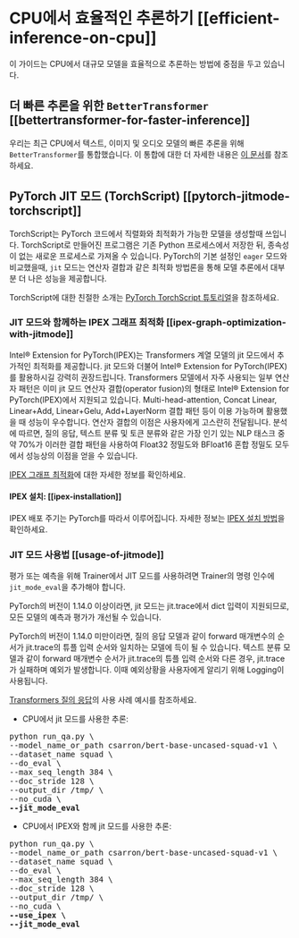 <!--Copyright 2022 The HuggingFace Team. All rights reserved.

Licensed under the Apache License, Version 2.0 (the "License"); you may not use this file except in compliance with
the License. You may obtain a copy of the License at

http://www.apache.org/licenses/LICENSE-2.0

Unless required by applicable law or agreed to in writing, software distributed under the License is distributed on
an "AS IS" BASIS, WITHOUT WARRANTIES OR CONDITIONS OF ANY KIND, either express or implied. See the License for the

⚠️ Note that this file is in Markdown but contain specific syntax for our doc-builder (similar to MDX) that may not be
rendered properly in your Markdown viewer.

-->

# CPU에서 효율적인 추론하기 [[efficient-inference-on-cpu]]

이 가이드는 CPU에서 대규모 모델을 효율적으로 추론하는 방법에 중점을 두고 있습니다.

## 더 빠른 추론을 위한 `BetterTransformer` [[bettertransformer-for-faster-inference]]

우리는 최근 CPU에서 텍스트, 이미지 및 오디오 모델의 빠른 추론을 위해 `BetterTransformer`를 통합했습니다. 이 통합에 대한 더 자세한 내용은 [이 문서](https://huggingface.co/docs/optimum/bettertransformer/overview)를 참조하세요.

## PyTorch JIT 모드 (TorchScript) [[pytorch-jitmode-torchscript]]
TorchScript는 PyTorch 코드에서 직렬화와 최적화가 가능한 모델을 생성할때 쓰입니다. TorchScript로 만들어진 프로그램은 기존 Python 프로세스에서 저장한 뒤, 종속성이 없는 새로운 프로세스로 가져올 수 있습니다. PyTorch의 기본 설정인 `eager` 모드와 비교했을때, `jit` 모드는 연산자 결합과 같은 최적화 방법론을 통해 모델 추론에서 대부분 더 나은 성능을 제공합니다.

TorchScript에 대한 친절한 소개는 [PyTorch TorchScript 튜토리얼](https://pytorch.org/tutorials/beginner/Intro_to_TorchScript_tutorial.html#tracing-modules)을 참조하세요.

### JIT 모드와 함께하는 IPEX 그래프 최적화 [[ipex-graph-optimization-with-jitmode]]
Intel® Extension for PyTorch(IPEX)는 Transformers 계열 모델의 jit 모드에서 추가적인 최적화를 제공합니다. jit 모드와 더불어 Intel® Extension for PyTorch(IPEX)를 활용하시길 강력히 권장드립니다. Transformers 모델에서 자주 사용되는 일부 연산자 패턴은 이미 jit 모드 연산자 결합(operator fusion)의 형태로 Intel® Extension for PyTorch(IPEX)에서 지원되고 있습니다. Multi-head-attention, Concat Linear, Linear+Add, Linear+Gelu, Add+LayerNorm 결합 패턴 등이 이용 가능하며 활용했을 때 성능이 우수합니다. 연산자 결합의 이점은 사용자에게 고스란히 전달됩니다. 분석에 따르면, 질의 응답, 텍스트 분류 및 토큰 분류와 같은 가장 인기 있는 NLP 태스크 중 약 70%가 이러한 결합 패턴을 사용하여 Float32 정밀도와 BFloat16 혼합 정밀도 모두에서 성능상의 이점을 얻을 수 있습니다.

[IPEX 그래프 최적화](https://intel.github.io/intel-extension-for-pytorch/cpu/latest/tutorials/features/graph_optimization.html)에 대한 자세한 정보를 확인하세요.

#### IPEX 설치: [[ipex-installation]]

IPEX 배포 주기는 PyTorch를 따라서 이루어집니다. 자세한 정보는 [IPEX 설치 방법](https://intel.github.io/intel-extension-for-pytorch/)을 확인하세요.

### JIT 모드 사용법 [[usage-of-jitmode]]
평가 또는 예측을 위해 Trainer에서 JIT 모드를 사용하려면 Trainer의 명령 인수에 `jit_mode_eval`을 추가해야 합니다.

<Tip warning={true}>

PyTorch의 버전이 1.14.0 이상이라면, jit 모드는 jit.trace에서 dict 입력이 지원되므로, 모든 모델의 예측과 평가가 개선될 수 있습니다.

PyTorch의 버전이 1.14.0 미만이라면, 질의 응답 모델과 같이 forward 매개변수의 순서가 jit.trace의 튜플 입력 순서와 일치하는 모델에 득이 될 수 있습니다. 텍스트 분류 모델과 같이 forward 매개변수 순서가 jit.trace의 튜플 입력 순서와 다른 경우, jit.trace가 실패하며 예외가 발생합니다. 이때 예외상황을 사용자에게 알리기 위해 Logging이 사용됩니다.

</Tip>

[Transformers 질의 응답](https://github.com/huggingface/transformers/tree/main/examples/pytorch/question-answering)의 사용 사례 예시를 참조하세요.


- CPU에서 jit 모드를 사용한 추론:
<pre>python run_qa.py \
--model_name_or_path csarron/bert-base-uncased-squad-v1 \
--dataset_name squad \
--do_eval \
--max_seq_length 384 \
--doc_stride 128 \
--output_dir /tmp/ \
--no_cuda \
<b>--jit_mode_eval </b></pre> 

- CPU에서 IPEX와 함께 jit 모드를 사용한 추론:
<pre>python run_qa.py \
--model_name_or_path csarron/bert-base-uncased-squad-v1 \
--dataset_name squad \
--do_eval \
--max_seq_length 384 \
--doc_stride 128 \
--output_dir /tmp/ \
--no_cuda \
<b>--use_ipex \</b>
<b>--jit_mode_eval</b></pre> 
